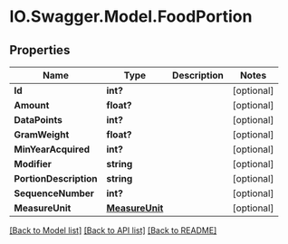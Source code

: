 # IO.Swagger.Model.FoodPortion
## Properties

Name | Type | Description | Notes
------------ | ------------- | ------------- | -------------
**Id** | **int?** |  | [optional] 
**Amount** | **float?** |  | [optional] 
**DataPoints** | **int?** |  | [optional] 
**GramWeight** | **float?** |  | [optional] 
**MinYearAcquired** | **int?** |  | [optional] 
**Modifier** | **string** |  | [optional] 
**PortionDescription** | **string** |  | [optional] 
**SequenceNumber** | **int?** |  | [optional] 
**MeasureUnit** | [**MeasureUnit**](MeasureUnit.md) |  | [optional] 

[[Back to Model list]](../README.md#documentation-for-models) [[Back to API list]](../README.md#documentation-for-api-endpoints) [[Back to README]](../README.md)

